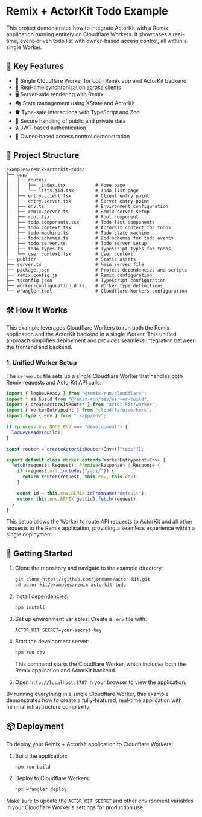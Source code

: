 # Remix + ActorKit Todo Example

This project demonstrates how to integrate ActorKit with a Remix application running entirely on Cloudflare Workers. It showcases a real-time, event-driven todo list with owner-based access control, all within a single Worker.

## 🌟 Key Features

- 🚀 Single Cloudflare Worker for both Remix app and ActorKit backend
- 🔄 Real-time synchronization across clients
- 🖥️ Server-side rendering with Remix
- 🎭 State management using XState and ActorKit
- 🛡️ Type-safe interactions with TypeScript and Zod
- 🔐 Secure handling of public and private data
- 🔒 JWT-based authentication
- 👤 Owner-based access control demonstration

## 📁 Project Structure

```
examples/remix-actorkit-todo/
├── app/
│   ├── routes/
│   │   ├── _index.tsx           # Home page
│   │   └── lists.$id.tsx        # Todo list page
│   ├── entry.client.tsx         # Client entry point
│   ├── entry.server.tsx         # Server entry point
│   ├── env.ts                   # Environment configuration
│   ├── remix.server.ts          # Remix server setup
│   ├── root.tsx                 # Root component
│   ├── todo.components.tsx      # Todo list components
│   ├── todo.context.tsx         # ActorKit context for todos
│   ├── todo.machine.ts          # Todo state machine
│   ├── todo.schemas.ts          # Zod schemas for todo events
│   ├── todo.server.ts           # Todo server setup
│   ├── todo.types.ts            # TypeScript types for todos
│   └── user.context.tsx         # User context
├── public/                      # Static assets
├── server.ts                    # Main server file
├── package.json                 # Project dependencies and scripts
├── remix.config.js              # Remix configuration
├── tsconfig.json                # TypeScript configuration
├── worker-configuration.d.ts    # Worker type definitions
└── wrangler.toml                # Cloudflare Workers configuration
```

## 🛠️ How It Works

This example leverages Cloudflare Workers to run both the Remix application and the ActorKit backend in a single Worker. This unified approach simplifies deployment and provides seamless integration between the frontend and backend.

### 1. Unified Worker Setup

The `server.ts` file sets up a single Cloudflare Worker that handles both Remix requests and ActorKit API calls:

```typescript
import { logDevReady } from "@remix-run/cloudflare";
import * as build from "@remix-run/dev/server-build";
import { createActorKitRouter } from "actor-kit/worker";
import { WorkerEntrypoint } from "cloudflare:workers";
import type { Env } from "./app/env";

if (process.env.NODE_ENV === "development") {
  logDevReady(build);
}

const router = createActorKitRouter<Env>(["todo"]);

export default class Worker extends WorkerEntrypoint<Env> {
  fetch(request: Request): Promise<Response> | Response {
    if (request.url.includes("/api/")) {
      return router(request, this.env, this.ctx);
    }

    const id = this.env.REMIX.idFromName("default");
    return this.env.REMIX.get(id).fetch(request);
  }
}
```

This setup allows the Worker to route API requests to ActorKit and all other requests to the Remix application, providing a seamless experience within a single deployment.

## 🚀 Getting Started

1. Clone the repository and navigate to the example directory:

   ```bash
   git clone https://github.com/jonmumm/actor-kit.git
   cd actor-kit/examples/remix-actorkit-todo
   ```

2. Install dependencies:

   ```bash
   npm install
   ```

3. Set up environment variables:
   Create a `.env` file with:

   ```
   ACTOR_KIT_SECRET=your-secret-key
   ```

4. Start the development server:

   ```bash
   npm run dev
   ```

   This command starts the Cloudflare Worker, which includes both the Remix application and ActorKit backend.

5. Open `http://localhost:8787` in your browser to view the application.

By running everything in a single Cloudflare Worker, this example demonstrates how to create a fully-featured, real-time application with minimal infrastructure complexity.

## 📦 Deployment

To deploy your Remix + ActorKit application to Cloudflare Workers:

1. Build the application:

   ```bash
   npm run build
   ```

2. Deploy to Cloudflare Workers:

   ```bash
   npx wrangler deploy
   ```

Make sure to update the `ACTOR_KIT_SECRET` and other environment variables in your Cloudflare Worker's settings for production use.
